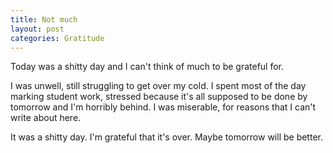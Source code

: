 ```yaml
---
title: Not much
layout: post
categories: Gratitude
---
```


Today was a shitty day and I can't think of much to be grateful for.

I was unwell, still struggling to get over my cold. I spent most of the day
marking student work, stressed because it's all supposed to be done by tomorrow
and I'm horribly behind. I was miserable, for reasons that I can't write about
here.

It was a shitty day. I'm grateful that it's over. Maybe tomorrow will be better.
